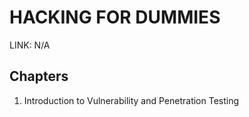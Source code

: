 # HACKING FOR DUMMIES

LINK: N/A

## Chapters

1. Introduction to Vulnerability and Penetration Testing
